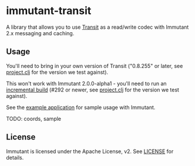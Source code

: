 # immutant-transit

A library that allows you to use
[Transit](https://github.com/cognitect/transit-format) as a read/write
codec with Immutant 2.x messaging and caching.

## Usage

You'll need to bring in your own version of Transit ("0.8.255" or
later, see [project.clj](project.clj) for the version we test
against).

This won't work with Immutant 2.0.0-alpha1 - you'll need to run an
[incremental build](http://immutant.org/builds/2x/) (#292 or newer,
see [project.clj](project.clj) for the version we test against).

See the [example application](example-app/README.md) for sample usage
with Immutant.

TODO: coords, sample

## License

Immutant is licensed under the Apache License, v2. See
[LICENSE](LICENSE) for details.
